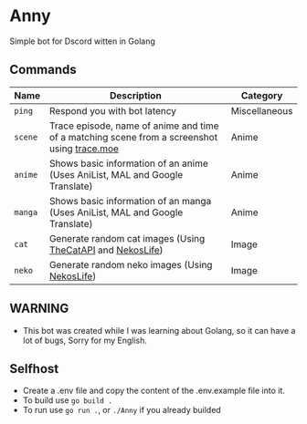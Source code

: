 # Anny
Simple bot for Dscord witten in Golang
## Commands
| Name  | Description                                                                                                           | Category      |
|-------|-----------------------------------------------------------------------------------------------------------------------|---------------|
|`ping` | Respond you with bot latency                                                                                          | Miscellaneous |
|`scene`| Trace episode, name of anime and time of a matching scene from a screenshot using [trace.moe](https://trace.moe/about)| Anime         |
|`anime`| Shows basic information of an anime (Uses AniList, MAL and Google Translate)                                          | Anime         |
|`manga`| Shows basic information of an manga (Uses AniList, MAL and Google Translate)                                          | Anime         |
|`cat`  | Generate random cat images (Using [TheCatAPI](https://thecatapi.com/) and [NekosLife](https://nekos.life/))           | Image         |
|`neko` | Generate random neko images (Using [NekosLife](https://nekos.life/))                                                  | Image         |

## WARNING
- This bot was created while I was learning about Golang, so it can have a lot of bugs, Sorry for my English.

## Selfhost
- Create a .env file and copy the content of the .env.example file into it.
- To build use `go build .`
- To run use `go run .`, or `./Anny` if you already builded